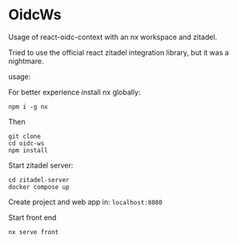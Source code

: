 # OidcWs

Usage of react-oidc-context with an nx workspace and zitadel.

Tried to use the official react zitadel integration library, but it was a nightmare.

usage:

For better experience install nx globally:

```
npm i -g nx
```

Then

```
git clone
cd oidc-ws
npm install
```

Start zitadel server:

```
cd zitadel-server
docker compose up
```

Create project and web app in:
`localhost:8080`

Start front end

```
nx serve front
```
